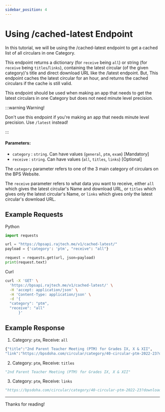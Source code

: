 ```yaml
---
sidebar_position: 4
---
```


# Using /cached-latest Endpoint

In this tutorial, we will be using the /cached-latest endpoint to get a cached list of 
all circulars in one Category.

This endpoint returns a dictionary (for `receive` being `all`) or string (for `receive` being `titles`/`links`), containing the latest circular (of the given category)'s title and direct download URL like the /latest endpoint.
But, This endpoint caches the latest circular for an hour, and returns the cached circulars if the cache is still valid. 

This endpoint should be used when making an app that needs to get the latest circulars in one Category but does not need minute level precision.

:::warning Warning!

Don't use this endpoint if you're making an app that needs minute level precision. Use `/latest` instead!

:::

#### Parameters:
* `category` : `string`. Can have values (`general`, `ptm`, `exam`) [Mandatory]
* `receive` : `string`. Can have values (`all`, `titles`, `links`) [Optional]

The `category` parameter refers to one of the 3 main category of circulars on the 
BPS Website.

The `receive` parameter refers to what data you want to receive, either `all` which gives
the latest circular's Name and download URL, or `titles` which gives only the latest circular's Name, or `links` which gives only the latest circular's download URL.

## Example Requests

Python


```python
import requests

url = "https://bpsapi.rajtech.me/v1/cached-latest/"
payload = {'category': 'ptm', "receive": "all"}

request = requests.get(url, json=payload)
print(request.text)
```

Curl

```bash
curl -X 'GET' \
  'https://bpsapi.rajtech.me/v1/cached-latest/' \
  -H 'accept: application/json' \
  -H 'Content-Type: application/json' \
  -d '{
  "category": "ptm",
  "receive": "all"
      }'
```

## Example Response

1. Category: `ptm`, Receive: `all`

```python
{"title":"2nd Parent Teacher Meeting (PTM) for Grades IX, X & XII",
"link":"https://bpsdoha.com/circular/category/40-circular-ptm-2022-23?download=1095:2nd-parent-teacher-meeting-ptm-for-grades-ix-x-xii"}
```

2. Category: `ptm`, Receive: `titles`

```python
"2nd Parent Teacher Meeting (PTM) for Grades IX, X & XII"
```

3. Category: `ptm`, Receive: `links`

```python
"https://bpsdoha.com/circular/category/40-circular-ptm-2022-23?download=1095:2nd-parent-teacher-meeting-ptm-for-grades-ix-x-xii"
```
---

Thanks for reading!